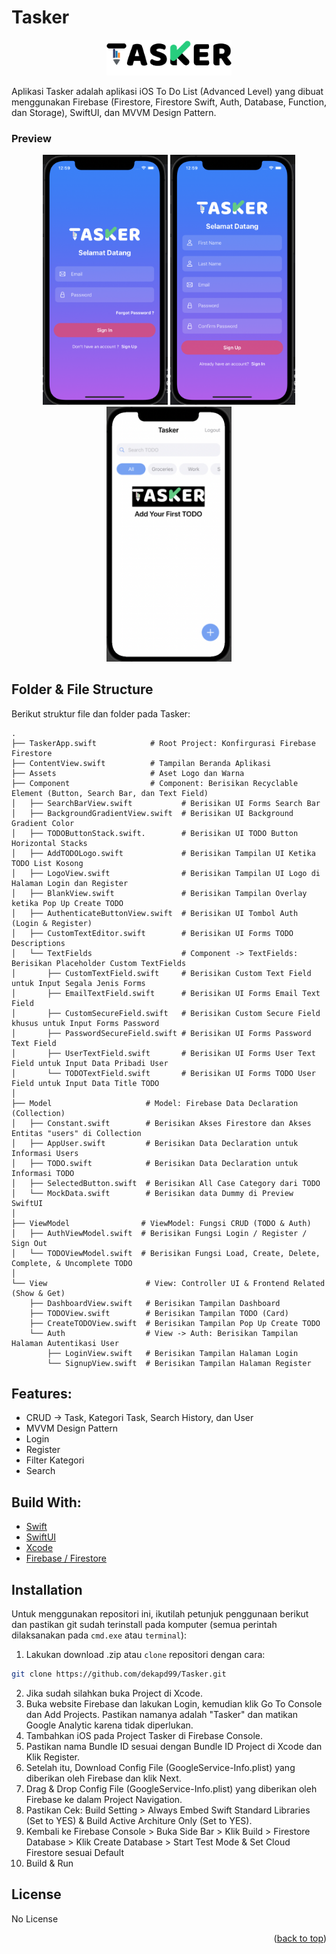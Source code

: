# Tasker

<!-- ABOUT THE PROJECT -->
<p align="center">
  <a href="#" target="_blank"><img src="Tasker.png" width="200"></a>
</p>

Aplikasi Tasker adalah aplikasi iOS To Do List (Advanced Level) yang dibuat menggunakan Firebase (Firestore, Firestore Swift, Auth, Database, Function, dan Storage), SwiftUI, dan MVVM Design Pattern.

### Preview
<p align="center">
  <a href="#" target="_blank"><img src="1.png" width="200"></a>
  <a href="#" target="_blank"><img src="2.png" width="200"></a>
  <a href="#" target="_blank"><img src="3.png" width="200"></a>
</p>

<!-- ABOUT THE FILE & FOLDER STRUCTURE -->
## Folder & File Structure
Berikut struktur file dan folder pada Tasker:

    .
    ├── TaskerApp.swift            # Root Project: Konfirgurasi Firebase Firestore
    ├── ContentView.swift          # Tampilan Beranda Aplikasi
    ├── Assets                     # Aset Logo dan Warna
    ├── Component                  # Component: Berisikan Recyclable Element (Button, Search Bar, dan Text Field)
    │   ├── SearchBarView.swift           # Berisikan UI Forms Search Bar
    │   ├── BackgroundGradientView.swift  # Berisikan UI Background Gradient Color 
    │   ├── TODOButtonStack.swift.        # Berisikan UI TODO Button Horizontal Stacks 
    │   ├── AddTODOLogo.swift             # Berisikan Tampilan UI Ketika TODO List Kosong 
    │   ├── LogoView.swift                # Berisikan Tampilan UI Logo di Halaman Login dan Register 
    │   ├── BlankView.swift               # Berisikan Tampilan Overlay ketika Pop Up Create TODO
    │   ├── AuthenticateButtonView.swift  # Berisikan UI Tombol Auth (Login & Register) 
    │   ├── CustomTextEditor.swift        # Berisikan UI Forms TODO Descriptions 
    │   └── TextFields                    # Component -> TextFields: Berisikan Placeholder Custom TextFields 
    │       ├── CustomTextField.swift     # Berisikan Custom Text Field untuk Input Segala Jenis Forms 
    │       ├── EmailTextField.swift      # Berisikan UI Forms Email Text Field 
    │       ├── CustomSecureField.swift   # Berisikan Custom Secure Field khusus untuk Input Forms Password 
    │       ├── PasswordSecureField.swift # Berisikan UI Forms Password Text Field 
    │       ├── UserTextField.swift       # Berisikan UI Forms User Text Field untuk Input Data Pribadi User 
    │       └── TODOTextField.swift       # Berisikan UI Forms TODO User Field untuk Input Data Title TODO 
    │
    ├── Model                     # Model: Firebase Data Declaration (Collection)
    │   ├── Constant.swift        # Berisikan Akses Firestore dan Akses Entitas "users" di Collection
    │   ├── AppUser.swift         # Berisikan Data Declaration untuk Informasi Users 
    │   ├── TODO.swift            # Berisikan Data Declaration untuk Informasi TODO 
    │   ├── SelectedButton.swift  # Berisikan All Case Category dari TODO
    │   └── MockData.swift        # Berisikan data Dummy di Preview SwiftUI
    │
    ├── ViewModel                # ViewModel: Fungsi CRUD (TODO & Auth)
    │   ├── AuthViewModel.swift  # Berisikan Fungsi Login / Register / Sign Out 
    │   └── TODOViewModel.swift  # Berisikan Fungsi Load, Create, Delete, Complete, & Uncomplete TODO 
    │
    └── View                      # View: Controller UI & Frontend Related (Show & Get)
        ├── DashboardView.swift   # Berisikan Tampilan Dashboard
        ├── TODOView.swift        # Berisikan Tampilan TODO (Card)
        ├── CreateTODOView.swift  # Berisikan Tampilan Pop Up Create TODO
        └── Auth                  # View -> Auth: Berisikan Tampilan Halaman Autentikasi User
            ├── LoginView.swift   # Berisikan Tampilan Halaman Login
            └── SignupView.swift  # Berisikan Tampilan Halaman Register 

<!-- List of Features -->
## Features:

* CRUD -> Task, Kategori Task, Search History, dan User
* MVVM Design Pattern
* Login
* Register
* Filter Kategori
* Search

<!-- Used Tools -->
## Build With:

* [Swift](https://www.swift.org/documentation/)
* [SwiftUI](https://developer.apple.com/documentation/swiftui/)
* [Xcode](https://developer.apple.com/xcode/)
* [Firebase / Firestore](https://firebase.google.com/)

<!-- How to Install -->
## Installation
Untuk menggunakan repositori ini, ikutilah petunjuk penggunaan berikut dan pastikan git sudah terinstall pada komputer (semua perintah dilaksanakan pada `cmd.exe` atau `terminal`):

1. Lakukan download .zip atau `clone` repositori dengan cara:
```bash
git clone https://github.com/dekapd99/Tasker.git
```

2. Jika sudah silahkan buka Project di Xcode.
3. Buka website Firebase dan lakukan Login, kemudian klik Go To Console dan Add Projects. Pastikan namanya adalah "Tasker" dan matikan Google Analytic karena tidak diperlukan.
4. Tambahkan iOS pada Project Tasker di Firebase Console.
5. Pastikan nama Bundle ID sesuai dengan Bundle ID Project di Xcode dan Klik Register.
6. Setelah itu, Download Config File (GoogleService-Info.plist) yang diberikan oleh Firebase dan klik Next.
7. Drag & Drop Config File (GoogleService-Info.plist) yang diberikan oleh Firebase ke dalam Project Navigation.
8. Pastikan Cek: Build Setting > Always Embed Swift Standard Libraries (Set to YES) & Build Active Architure Only (Set to YES).
9. Kembali ke Firebase Console > Buka Side Bar > Klik Build > Firestore Database > Klik Create Database > Start Test Mode & Set Cloud Firestore sesuai Default
10. Build & Run

<!-- What Kind of License? -->
## License
No License 

<p align="right">(<a href="#top">back to top</a>)</p>

